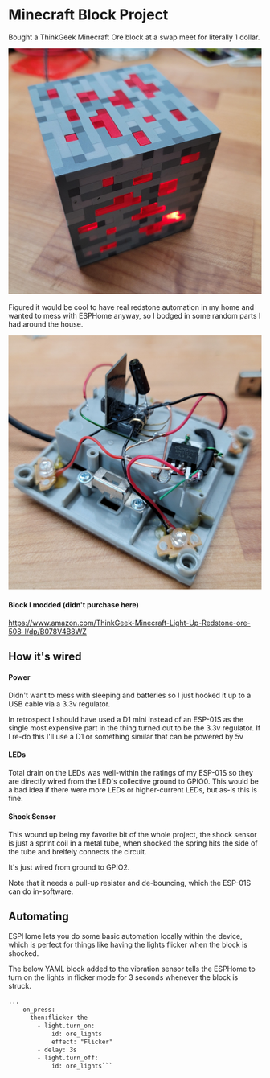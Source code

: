 # Minecraft Block Project
Bought a ThinkGeek Minecraft Ore block at a swap meet for literally 1 dollar.

![BlockOutside](./minecraft_block_outside.png)

Figured it would be cool to have real redstone automation in my home and wanted to mess with ESPHome anyway, so I bodged in some random parts I had around the house. 

![BlockInside](./minecraft_block_inside.png)

#### Block I modded (didn't purchase here)
https://www.amazon.com/ThinkGeek-Minecraft-Light-Up-Redstone-ore-508-l/dp/B078V4B8WZ

## How it's wired
#### Power
Didn't want to mess with sleeping and batteries so I just hooked it up to a USB cable via a 3.3v regulator.

In retrospect I should have used a D1 mini instead of an ESP-01S as the single most expensive part in the thing turned out to be the 3.3v regulator. If I re-do this I'll use a D1 or something similar that can be powered by 5v

#### LEDs
Total drain on the LEDs was well-within the ratings of my ESP-01S so they are directly wired from the LED's collective ground to GPIO0. This would be a bad idea if there were more LEDs or higher-current LEDs, but as-is this is fine. 

#### Shock Sensor
This wound up being my favorite bit of the whole project, the shock sensor is just a sprint coil in a metal tube, when shocked the spring hits the side of the tube and breifely connects the circuit. 

It's just wired from ground to GPIO2. 

Note that it needs a pull-up resister and de-bouncing, which the ESP-01S can do in-software. 

## Automating

ESPHome lets you do some basic automation locally within the device, which is perfect for things like having the lights flicker when the block is shocked. 

The below YAML block added to the vibration sensor tells the ESPHome to turn on the lights in flicker mode for 3 seconds whenever the block is struck. 

```
...
    on_press:
      then:flicker the 
        - light.turn_on: 
            id: ore_lights
            effect: "Flicker"
        - delay: 3s
        - light.turn_off:
            id: ore_lights```